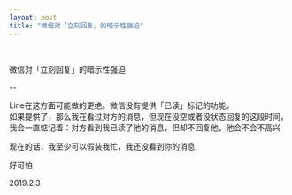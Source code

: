 ```yaml
---
layout: post
title: "微信对「立刻回复」的暗示性强迫"
---
```


  
&nbsp;
&nbsp;


微信对「立刻回复」的暗示性强迫

--

Line在这方面可能做的更绝。微信没有提供「已读」标记的功能。
<br>如果提供了，那么我在看过对方的消息，但现在没空或者没状态回复的这段时间，我会一直惦记着：对方看到我已读了他的消息，但却不回复他，他会不会不高兴

现在的话，我至少可以假装我忙，我还没看到你的消息

好可怕

2019.2.3